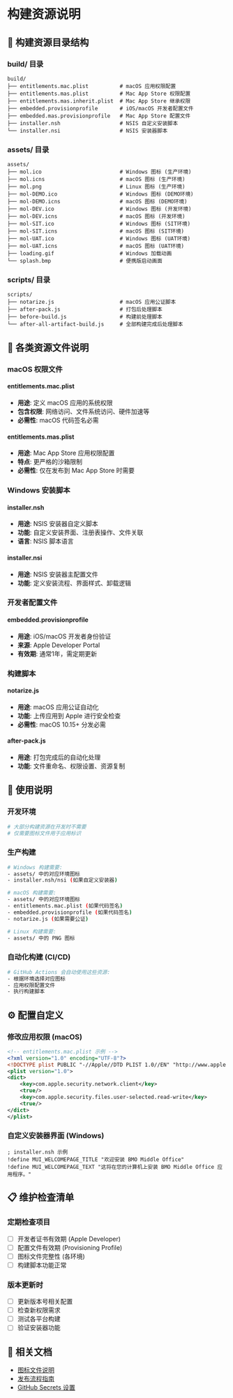 # 构建资源说明

## 📁 构建资源目录结构

### build/ 目录
```
build/
├── entitlements.mac.plist          # macOS 应用权限配置
├── entitlements.mas.plist          # Mac App Store 权限配置
├── entitlements.mas.inherit.plist  # Mac App Store 继承权限
├── embedded.provisionprofile       # iOS/macOS 开发者配置文件
├── embedded.mas.provisionprofile   # Mac App Store 配置文件
├── installer.nsh                   # NSIS 自定义安装脚本
└── installer.nsi                   # NSIS 安装器脚本
```

### assets/ 目录
```
assets/
├── mol.ico                         # Windows 图标 (生产环境)
├── mol.icns                        # macOS 图标 (生产环境)
├── mol.png                         # Linux 图标 (生产环境)
├── mol-DEMO.ico                    # Windows 图标 (DEMO环境)
├── mol-DEMO.icns                   # macOS 图标 (DEMO环境)
├── mol-DEV.ico                     # Windows 图标 (开发环境)
├── mol-DEV.icns                    # macOS 图标 (开发环境)
├── mol-SIT.ico                     # Windows 图标 (SIT环境)
├── mol-SIT.icns                    # macOS 图标 (SIT环境)
├── mol-UAT.ico                     # Windows 图标 (UAT环境)
├── mol-UAT.icns                    # macOS 图标 (UAT环境)
├── loading.gif                     # Windows 加载动画
└── splash.bmp                      # 便携版启动画面
```

### scripts/ 目录
```
scripts/
├── notarize.js                     # macOS 应用公证脚本
├── after-pack.js                   # 打包后处理脚本
├── before-build.js                 # 构建前处理脚本
└── after-all-artifact-build.js     # 全部构建完成后处理脚本
```

## 🔧 各类资源文件说明

### macOS 权限文件

#### entitlements.mac.plist
- **用途**: 定义 macOS 应用的系统权限
- **包含权限**: 网络访问、文件系统访问、硬件加速等
- **必需性**: macOS 代码签名必需

#### entitlements.mas.plist
- **用途**: Mac App Store 应用权限配置
- **特点**: 更严格的沙箱限制
- **必需性**: 仅在发布到 Mac App Store 时需要

### Windows 安装脚本

#### installer.nsh
- **用途**: NSIS 安装器自定义脚本
- **功能**: 自定义安装界面、注册表操作、文件关联
- **语言**: NSIS 脚本语言

#### installer.nsi
- **用途**: NSIS 安装器主配置文件
- **功能**: 定义安装流程、界面样式、卸载逻辑

### 开发者配置文件

#### embedded.provisionprofile
- **用途**: iOS/macOS 开发者身份验证
- **来源**: Apple Developer Portal
- **有效期**: 通常1年，需定期更新

### 构建脚本

#### notarize.js
- **用途**: macOS 应用公证自动化
- **功能**: 上传应用到 Apple 进行安全检查
- **必需性**: macOS 10.15+ 分发必需

#### after-pack.js
- **用途**: 打包完成后的自动化处理
- **功能**: 文件重命名、权限设置、资源复制

## 🚀 使用说明

### 开发环境
```bash
# 大部分构建资源在开发时不需要
# 仅需要图标文件用于应用标识
```

### 生产构建
```bash
# Windows 构建需要:
- assets/ 中的对应环境图标
- installer.nsh/nsi (如果自定义安装器)

# macOS 构建需要:
- assets/ 中的对应环境图标
- entitlements.mac.plist (如果代码签名)
- embedded.provisionprofile (如果代码签名)
- notarize.js (如果需要公证)

# Linux 构建需要:
- assets/ 中的 PNG 图标
```

### 自动化构建 (CI/CD)
```bash
# GitHub Actions 会自动使用这些资源:
- 根据环境选择对应图标
- 应用权限配置文件
- 执行构建脚本
```

## ⚙️ 配置自定义

### 修改应用权限 (macOS)
```xml
<!-- entitlements.mac.plist 示例 -->
<?xml version="1.0" encoding="UTF-8"?>
<!DOCTYPE plist PUBLIC "-//Apple//DTD PLIST 1.0//EN" "http://www.apple.com/DTDs/PropertyList-1.0.dtd">
<plist version="1.0">
<dict>
    <key>com.apple.security.network.client</key>
    <true/>
    <key>com.apple.security.files.user-selected.read-write</key>
    <true/>
</dict>
</plist>
```

### 自定义安装器界面 (Windows)
```nsis
; installer.nsh 示例
!define MUI_WELCOMEPAGE_TITLE "欢迎安装 BMO Middle Office"
!define MUI_WELCOMEPAGE_TEXT "这将在您的计算机上安装 BMO Middle Office 应用程序。"
```

## 📋 维护检查清单

### 定期检查项目
- [ ] 开发者证书有效期 (Apple Developer)
- [ ] 配置文件有效期 (Provisioning Profile)
- [ ] 图标文件完整性 (各环境)
- [ ] 构建脚本功能正常

### 版本更新时
- [ ] 更新版本号相关配置
- [ ] 检查新权限需求
- [ ] 测试各平台构建
- [ ] 验证安装器功能

## 🔗 相关文档

- [图标文件说明](./assets-icons.md)
- [发布流程指南](./release_process_guide.md)
- [GitHub Secrets 设置](./github_secrets_guide.md)
